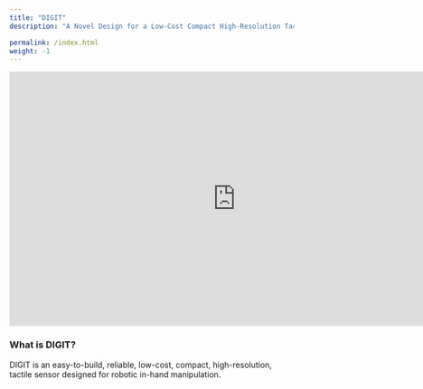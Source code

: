 ```yaml
---
title: "DIGIT"
description: "A Novel Design for a Low-Cost Compact High-Resolution Tactile Sensor with Application to In-Hand Manipulation"

permalink: /index.html
weight: -1
---
```


<p align="center">
<iframe width="800" height="450" src="https://www.youtube-nocookie.com/embed/F73kkqiHGwE" frameborder="0" allow="accelerometer; autoplay; encrypted-media; gyroscope; picture-in-picture" allowfullscreen></iframe>
</p>


### What is DIGIT?

DIGIT is an easy-to-build, reliable, low-cost, compact, high-resolution, tactile sensor designed for robotic in-hand manipulation.


<!--
### On what robots can DIGIT be mounted?

DIGIT is designed to be natively compatible with [Wonik's Allegro Hand](http://wiki.wonikrobotics.com/AllegroHandWiki/index.php/Allegro_Hand) 

In addition, we open source the mechanical files for 3d-printing adaptors for mounting DIGIT on several other robotic platforms:
- [Sawyer gripper]()
- []()

-->
